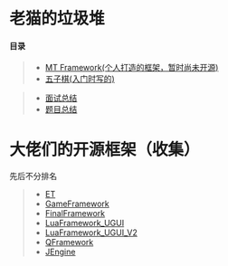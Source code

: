 # 老猫的垃圾堆



#### 目录  
>* [MT Framework(个人打造的框架，暂时尚未开源)](https://github.com/LaoMaoKaKa/MT-Framework)
>* [五子棋(入门时写的)](https://github.com/LaoMaoKaKa/Gobang)


>* [面试总结](https://github.com/LaoMaoKaKa/Note/blob/main/%E9%9D%A2%E8%AF%95%E5%A4%8D%E4%B9%A0)  
>* [题目总结](https://github.com/LaoMaoKaKa/Note/blob/main/%E9%A2%98%E7%9B%AE%E7%BB%83%E4%B9%A0)  






# 大佬们的开源框架（收集） 
先后不分排名
>* [ET](https://github.com/egametang/ET)
>* [GameFramework](https://github.com/EllanJiang/GameFramework)
>* [FinalFramework](https://github.com/jarjin/FinalFramework)
>* [LuaFramework_UGUI](https://github.com/jarjin/LuaFramework_UGUI)
>* [LuaFramework_UGUI_V2](https://github.com/jarjin/LuaFramework_UGUI_V2)
>* [QFramework](https://github.com/liangxiegame/QFramework)
>* [JEngine](https://github.com/JasonXuDeveloper/JEngine)
